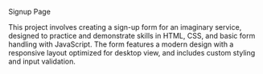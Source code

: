 Signup Page

This project involves creating a sign-up form for an imaginary service, designed to practice and demonstrate skills in HTML, CSS, and basic form handling with JavaScript. The form features a modern design with a responsive layout optimized for desktop view, and includes custom styling and input validation.
